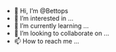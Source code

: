 - 👋 Hi, I’m @Bettops
- 👀 I’m interested in ...
- 🌱 I’m currently learning ...
- 💞️ I’m looking to collaborate on ...
- 📫 How to reach me ...

<!---
Bettops/Bettops is a ✨ special ✨ repository because its `README.md` (this file) appears on your GitHub profile.
You can click the Preview link to take a look at your changes.
--->
